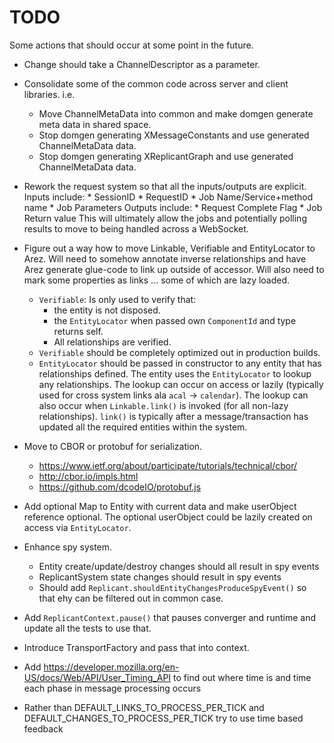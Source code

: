 # TODO

Some actions that should occur at some point in the future.

* Change should take a ChannelDescriptor as a parameter.
* Consolidate some of the common code across server and client libraries. i.e.
  - Move ChannelMetaData into common and make domgen generate meta data in shared space.
  - Stop domgen generating XMessageConstants and use generated ChannelMetaData data.
  - Stop domgen generating XReplicantGraph and use generated ChannelMetaData data.
* Rework the request system so that all the inputs/outputs are explicit.
    Inputs include:
      * SessionID
      * RequestID
      * Job Name/Service+method name
      * Job Parameters
    Outputs include:
      * Request Complete Flag
      * Job Return value
    This will ultimately allow the jobs and potentially polling results to move to being
    handled across a WebSocket.

* Figure out a way how to move Linkable, Verifiable and EntityLocator to Arez. Will need to somehow annotate
  inverse relationships and have Arez generate glue-code to link up outside of accessor. Will also need to mark
  some properties as links ... some of which are lazy loaded.

  - `Verifiable`: Is only used to verify that:
    * the entity is not disposed.
    * the `EntityLocator` when passed own `ComponentId` and type returns self.
    * All relationships are verified.
  - `Verifiable` should be completely optimized out in production builds.
  - `EntityLocator` should be passed in constructor to any entity that has relationships defined. The entity
    uses the `EntityLocator` to lookup any relationships. The lookup can occur on access or lazily (typically
    used for cross system links ala `acal` -> `calendar`). The lookup can also occur when `Linkable.link()`
    is invoked (for all non-lazy relationships). `link()` is typically after a message/transaction has updated
    all the required entities within the system.

* Move to CBOR or protobuf for serialization.
  - https://www.ietf.org/about/participate/tutorials/technical/cbor/
  - http://cbor.io/impls.html
  - https://github.com/dcodeIO/protobuf.js

* Add optional Map to Entity with current data and make userObject reference optional. The optional userObject
  could be lazily created on access via `EntityLocator`.

* Enhance spy system.
  - Entity create/update/destroy changes should all result in spy events
  - ReplicantSystem state changes should result in spy events
  - Should add `Replicant.shouldEntityChangesProduceSpyEvent()` so that ehy can be filtered out in common case.

* Add `ReplicantContext.pause()` that pauses converger and runtime and update all the tests to use that.

* Introduce TransportFactory and pass that into context.

* Add https://developer.mozilla.org/en-US/docs/Web/API/User_Timing_API to find out where time
  is and time each phase in message processing occurs

* Rather than DEFAULT_LINKS_TO_PROCESS_PER_TICK and DEFAULT_CHANGES_TO_PROCESS_PER_TICK try to use time based feedback
